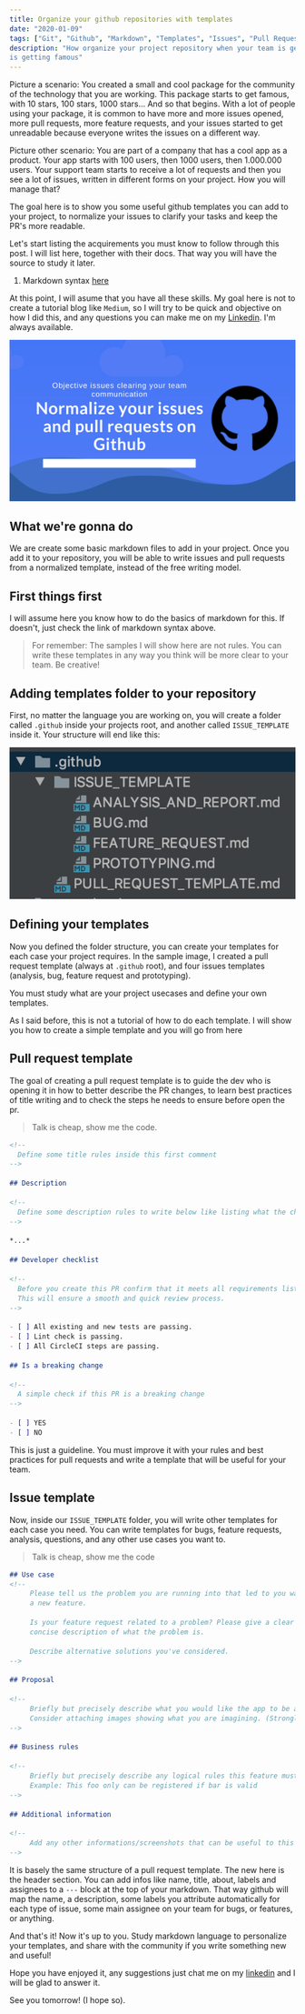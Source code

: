 ```yaml
---
title: Organize your github repositories with templates
date: "2020-01-09"
tags: ["Git", "Github", "Markdown", "Templates", "Issues", "Pull Requests"]
description: "How organize your project repository when your team is getting bigger or your repository
is getting famous"
---
```


Picture a scenario: You created a small and cool package for the community of the technology that you
are working. This package starts to get famous, with 10 stars, 100 stars, 1000 stars... And so that
begins. With a lot of people using your package, it is common to have more and more issues opened,
more pull requests, more feature requests, and your issues started to get unreadable because
everyone writes the issues on a different way.

Picture other scenario: You are part of a company that has a cool app as a product. Your app starts with
100 users, then 1000 users, then 1.000.000 users. Your support team starts to receive a lot of requests
and then you see a lot of issues, written in different forms on your project. How you will manage that?

The goal here is to show you some useful github templates you can add to your project, to normalize
your issues to clarify your tasks and keep the PR's more readable.

Let's start listing the acquirements you must know to follow through this post. I will list here,
together with their docs. That way you will have the source to study it later.

1. Markdown syntax [here](https://www.markdownguide.org/cheat-sheet/)

At this point, I will asume that you have all these skills. My goal here is not to create a tutorial
blog like `Medium`, so I will try to be quick and objective on how I did this, and any questions
you can make me on my [Linkedin](https://www.linkedin.com/in/rafaelcmm/). I'm always available.

![Organize your github repositories with templates](./github.png)

## What we're gonna do

We are create some basic markdown files to add in your project. Once you add it to your repository, you
will be able to write issues and pull requests from a normalized template, instead of the free
writing model.

## First things first

I will assume here you know how to do the basics of markdown for this. If doesn't, just check the link
of markdown syntax above.

> For remember: The samples I will show here are not rules. You can write these templates
> in any way you think will be more clear to your team. Be creative!

## Adding templates folder to your repository

First, no matter the language you are working on, you will create a folder called `.github` inside
your projects root, and another called `ISSUE_TEMPLATE` inside it. Your structure will end like
this:

![Folder structure](./folder-structure.png)

## Defining your templates

Now you defined the folder structure, you can create your templates for each case your project
requires. In the sample image, I created a pull request template (always at `.github` root), and 
four issues templates (analysis, bug, feature request and prototyping).

You must study what are your project usecases and define your own templates.

As I said before, this is not a tutorial of how to do each template. I will show you how to create
a simple template and you will go from here

## Pull request template 

The goal of creating a pull request template is to guide the dev who is opening it in how to better
describe the PR changes, to learn best practices of title writing and to check the steps he needs
to ensure before open the pr.

> Talk is cheap, show me the code.

```markdown
<!-- 
  Define some title rules inside this first comment
-->

## Description

<!-- 
  Define some description rules to write below like listing what the changes do, what behaviors changed
-->

*...*

## Developer checklist

<!-- 
  Before you create this PR confirm that it meets all requirements listed below by checking the relevant checkboxes (`[x]`). 
  This will ensure a smooth and quick review process.
-->

- [ ] All existing and new tests are passing.
- [ ] Lint check is passing.
- [ ] All CircleCI steps are passing.

## Is a breaking change

<!-- 
  A simple check if this PR is a breaking change
-->

- [ ] YES
- [ ] NO
```

This is just a guideline. You must improve it with your rules and best practices for pull requests
and write a template that will be useful for your team.

## Issue template

Now, inside our `ISSUE_TEMPLATE` folder, you will write other templates for each case you need. You can
write templates for bugs, feature requests, analysis, questions, and any other use cases you want to.

> Talk is cheap, show me the code

```markdown
## Use case
<!--
     Please tell us the problem you are running into that led to you wanting
     a new feature.

     Is your feature request related to a problem? Please give a clear and
     concise description of what the problem is.

     Describe alternative solutions you've considered.
-->

## Proposal

<!--
     Briefly but precisely describe what you would like the app to be able to do.
     Consider attaching images showing what you are imagining. (Strongly suggested)
-->

## Business rules

<!--
     Briefly but precisely describe any logical rules this feature must follow
     Example: This foo only can be registered if bar is valid
-->

## Additional information

<!--
     Add any other informations/screenshots that can be useful to this feature
-->
```

It is basely the same structure of a pull request template. The new here is the header section. You
can add infos like name, title, about, labels and assignees to a `---` block at the top of your
markdown. That way github will map the name, a description, some labels you attribute automatically
for each type of issue, some main assignee on your team for bugs, or features, or anything.

And that's it! Now it's up to you. Study markdown language to personalize your templates, and 
share with the community if you write something new and useful!

Hope you have enjoyed it, any suggestions just chat me on my [linkedin](https://www.linkedin.com/in/rafaelcmm/) 
and I will be glad to answer it.
                                                  
See you tomorrow! (I hope so).